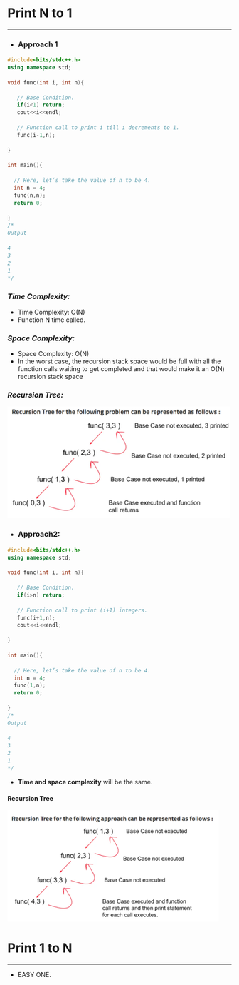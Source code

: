 # Print N to 1

---

- ### Approach 1

```C++
#include<bits/stdc++.h>
using namespace std;

void func(int i, int n){

   // Base Condition.
   if(i<1) return;
   cout<<i<<endl;

   // Function call to print i till i decrements to 1.
   func(i-1,n);

}

int main(){

  // Here, let’s take the value of n to be 4.
  int n = 4;
  func(n,n);
  return 0;

}
/*
Output

4
3
2
1
*/
```

### _Time Complexity:_

- Time Complexity: O(N)
- Function N time called.

### _Space Complexity:_

- Space Complexity: O(N)
- In the worst case, the recursion stack space would be full with all the function calls waiting to get completed and that would make it an O(N) recursion stack space

### _Recursion Tree:_

<img src="1-1.png " height=250px>

- ### Approach2:

```C++
#include<bits/stdc++.h>
using namespace std;

void func(int i, int n){

   // Base Condition.
   if(i>n) return;

   // Function call to print (i+1) integers.
   func(i+1,n);
   cout<<i<<endl;

}

int main(){

  // Here, let’s take the value of n to be 4.
  int n = 4;
  func(1,n);
  return 0;

}
/*
Output

4
3
2
1
*/
```

- **Time and space complexity** will be the same.

#### Recursion Tree

<img src="1-2.PNG" height=250px>

# Print 1 to N

---

- EASY ONE.
